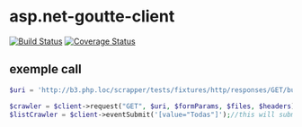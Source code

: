 # asp.net-goutte-client


[![Build Status](https://travis-ci.org/reinaldomendes/asp.net-goutte-client.svg?branch=master)](https://travis-ci.org/reinaldomendes/asp.net-goutte-client?branch=master)
[![Coverage Status](https://coveralls.io/repos/github/reinaldomendes/asp.net-goutte-client/badge.svg?branch=master)](https://coveralls.io/github/reinaldomendes/asp.net-goutte-client?branch=master)
## exemple call
```php
$uri = 'http://b3.php.loc/scrapper/tests/fixtures/http/responses/GET/busca-empresa-listada.html';

$crawler = $client->request("GET", $uri, $formParams, $files, $headers);
$listCrawler = $client->eventSubmit('[value="Todas"]');//this will submit aspnet form with __EVENTTARGET of button [value="Todas"]

```